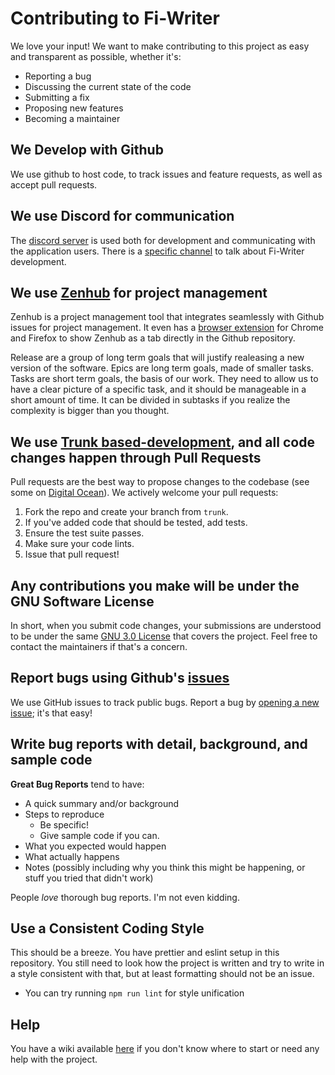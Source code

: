 # Contributing to Fi-Writer

We love your input! We want to make contributing to this project as easy and transparent as possible, whether it's:

- Reporting a bug
- Discussing the current state of the code
- Submitting a fix
- Proposing new features
- Becoming a maintainer

## We Develop with Github

We use github to host code, to track issues and feature requests, as well as accept pull requests.

## We use Discord for communication

The [discord server](https://discord.gg/TCCbb5qFC8) is used both for development and communicating with the application users. There is a [specific channel](https://discord.com/channels/966586970966986762/966587028990988329) to talk about Fi-Writer development.

## We use [Zenhub](https://www.zenhub.com/) for project management

Zenhub is a project management tool that integrates seamlessly with Github issues for project management. It even has a [browser extension](https://www.zenhub.com/extension) for Chrome and Firefox to show Zenhub as a tab directly in the Github repository.

Release are a group of long term goals that will justify realeasing a new version of the software.
Epics are long term goals, made of smaller tasks.
Tasks are short term goals, the basis of our work. They need to allow us to have a clear picture of a specific task, and it should be manageable in a short amount of time. It can be divided in subtasks if you realize the complexity is bigger than you thought.

## We use [Trunk based-development](https://trunkbaseddevelopment.com/), and all code changes happen through Pull Requests

Pull requests are the best way to propose changes to the codebase (see some  on [Digital Ocean](https://www.digitalocean.com/community/tutorials/how-to-create-a-pull-request-on-github)). We actively welcome your pull requests:

1. Fork the repo and create your branch from `trunk`.
2. If you've added code that should be tested, add tests.
3. Ensure the test suite passes.
4. Make sure your code lints.
5. Issue that pull request!

## Any contributions you make will be under the GNU Software License

In short, when you submit code changes, your submissions are understood to be under the same [GNU 3.0 License](https://choosealicense.com/licenses/gpl-3.0/) that covers the project. Feel free to contact the maintainers if that's a concern.

## Report bugs using Github's [issues](https://github.com/FiWri/fi-writer/issues)

We use GitHub issues to track public bugs. Report a bug by [opening a new issue](https://github.com/FiWri/fi-writer/issues); it's that easy!

## Write bug reports with detail, background, and sample code

**Great Bug Reports** tend to have:

- A quick summary and/or background
- Steps to reproduce
  - Be specific!
  - Give sample code if you can.
- What you expected would happen
- What actually happens
- Notes (possibly including why you think this might be happening, or stuff you tried that didn't work)

People *love* thorough bug reports. I'm not even kidding.

## Use a Consistent Coding Style

This should be a breeze. You have prettier and eslint setup in this repository. You still need to look how the project is written and try to write in a style consistent with that, but at least formatting should not be an issue.

- You can try running `npm run lint` for style unification

## Help

You have a wiki available [here](https://github.com/FiWri/fi-writer/wiki) if you don't know where to start or need any help with the project.
